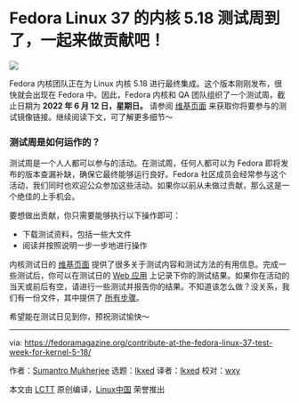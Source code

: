 [#]: subject: "Contribute at the Fedora Linux 37 Test Week for Kernel 5.18"
[#]: via: "https://fedoramagazine.org/contribute-at-the-fedora-linux-37-test-week-for-kernel-5-18/"
[#]: author: "Sumantro Mukherjee https://fedoramagazine.org/author/sumantrom/"
[#]: collector: "lkxed"
[#]: translator: "lkxed"
[#]: reviewer: "wxy"
[#]: publisher: "wxy"
[#]: url: "https://linux.cn/article-14685-1.html"

Fedora Linux 37 的内核 5.18 测试周到了，一起来做贡献吧！
======
![][1]

Fedora 内核团队正在为 Linux 内核 5.18 进行最终集成。这个版本刚刚发布，很快就会出现在 Fedora 中。因此，Fedora 内核和 QA 团队组织了一个测试周，截止日期为 **2022 年 6 月 12 日，星期日。** 请参阅 [维基页面][2] 来获取你将要参与的测试镜像链接。继续阅读下文，可了解更多细节～

### 测试周是如何运作的？

测试周是一个人人都可以参与的活动。在测试周，任何人都可以为 Fedora 即将发布的版本查漏补缺，确保它最终能够运行良好。Fedora 社区成员会经常参与这个活动，我们同时也欢迎公众参加这些活动。如果你以前从未做过贡献，那么这是一个绝佳的上手机会。

要想做出贡献，你只需要能够执行以下操作即可：

* 下载测试资料，包括一些大文件
* 阅读并按照说明一步一步地进行操作

内核测试日的 [维基页面][2] 提供了很多关于测试内容和测试方法的有用信息。完成一些测试后，你可以在测试日的 [Web 应用][3] 上记录下你的测试结果。如果你在活动的当天或前后有空，请进行一些测试并报告你的结果。不知道该怎么做？没关系，我们有一份文件，其中提供了 [所有步骤][4]。

希望能在测试日见到你，预祝测试愉快～

--------------------------------------------------------------------------------

via: https://fedoramagazine.org/contribute-at-the-fedora-linux-37-test-week-for-kernel-5-18/

作者：[Sumantro Mukherjee][a]
选题：[lkxed][b]
译者：[lkxed](https://github.com/lkxed)
校对：[wxy](https://github.com/wxy)

本文由 [LCTT](https://github.com/LCTT/TranslateProject) 原创编译，[Linux中国](https://linux.cn/) 荣誉推出

[a]: https://fedoramagazine.org/author/sumantrom/
[b]: https://github.com/lkxed
[1]: https://fedoramagazine.org/wp-content/uploads/2022/06/test-days-816x345.jpg
[2]: http://fedoraproject.org/wiki/Test_Day:2022-06-05_Kernel_5.18_Test_Week
[3]: https://testdays.fedoraproject.org/events/136
[4]: https://docs.fedoraproject.org/en-US/quick-docs/kernel/howto-kernel-testday/
